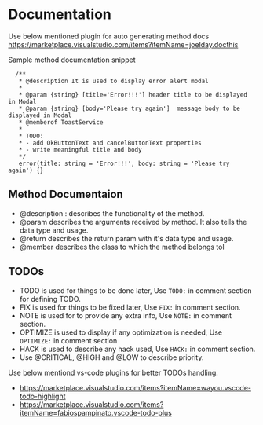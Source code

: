 # Documentation

Use below mentioned plugin for auto generating method docs
https://marketplace.visualstudio.com/items?itemName=joelday.docthis


Sample method documentation snippet
```
  /**
   * @description It is used to display error alert modal
   *
   * @param {string} [title='Error!!!'] header title to be displayed in Modal
   * @param {string} [body='Please try again']  message body to be displayed in Modal
   * @memberof ToastService
   * 
   * TODO: 
   * - add OkButtonText and cancelButtonText properties
   * - write meaningful title and body
   */
   error(title: string = 'Error!!!', body: string = 'Please try again') {}
```

## Method Documentaion

- @description : describes the functionality of the method.
- @param describes the arguments received by method. It also tells the data type and usage.
- @return describes the return param with it's data type and usage.
- @member describes the class to which the method belongs tol

## TODOs
- TODO is used for things to be done later, Use `TODO:` in comment section for defining TODO.
- FIX is used for things to be fixed later, Use `FIX:` in comment section.
- NOTE is used for to provide any extra info, Use `NOTE:` in comment section.
- OPTIMIZE is used to display if any optimization is needed, Use `OPTIMIZE:` in comment section
- HACK is used to describe any hack used, Use `HACK:` in comment section.
- Use @CRITICAL, @HIGH and @LOW to describe priority.

Use below mentiond vs-code plugins for better TODOs handling.
- https://marketplace.visualstudio.com/items?itemName=wayou.vscode-todo-highlight
- https://marketplace.visualstudio.com/items?itemName=fabiospampinato.vscode-todo-plus
